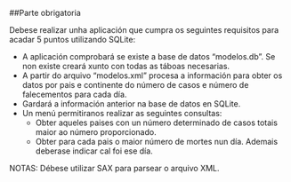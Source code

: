 ##Parte obrigatoria

Debese realizar unha aplicación que cumpra os seguintes requisitos para acadar 5 puntos utilizando SQLite:

- A aplicación comprobará se existe a base de datos “modelos.db”. Se non existe creará xunto con todas as táboas necesarias.
- A partir do arquivo “modelos.xml” procesa a información para obter os datos por pais e continente do número de casos e número de falecementos para cada día.
 - Gardará a información anterior na base de datos en SQLite.
- Un menú permitiranos realizar as seguintes consultas:
    - Obter aqueles paises con un número determinado de casos totais maior ao número proporcionado.
    - Obter para cada pais o maior número de mortes nun día. Ademais deberase indicar cal foi ese día.

NOTAS: Débese utilizar SAX para parsear o arquivo XML.